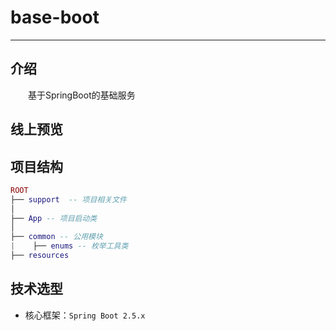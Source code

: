 # base-boot

------------------

## 介绍
&emsp;&emsp;基于SpringBoot的基础服务

## 线上预览

## 项目结构

```lua
ROOT
├── support  -- 项目相关文件
│
├── App -- 项目启动类
│
├── common -- 公用模块
|    ├── enums -- 枚举工具类
├── resources
```

## 技术选型
- 核心框架：`Spring Boot 2.5.x`
